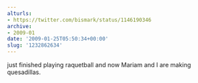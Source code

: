 ```yaml
---
alturls:
- https://twitter.com/bismark/status/1146190346
archive:
- 2009-01
date: '2009-01-25T05:50:34+00:00'
slug: '1232862634'
---
```


just finished playing raquetball and now Mariam and I are making
quesadillas.

